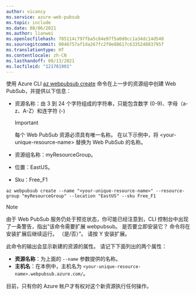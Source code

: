 ```yaml
---
author: vicancy
ms.service: azure-web-pubsub
ms.topic: include
ms.date: 08/06/2021
ms.author: lianwei
ms.openlocfilehash: 785114c797fba5c84e97f5a0d0cc1a34dc14d540
ms.sourcegitcommit: 0046757af1da267fc2f0e88617c633524883795f
ms.translationtype: HT
ms.contentlocale: zh-CN
ms.lasthandoff: 08/13/2021
ms.locfileid: "121781901"
---
```

使用 Azure CLI [az webpubsub create](/cli/azure/webpubsub#az_webpubsub_create) 命令在上一步的资源组中创建 Web PubSub，并提供以下信息：

- 资源名称：由 3 到 24 个字符组成的字符串，只能包含数字 (0-9)、字母（a-z、A-Z）和连字符 (-)

  > [!Important]
  > 每个 Web PubSub 资源必须具有唯一名称。 在以下示例中，将 &lt;your-unique-resource-name&gt; 替换为 Web PubSub 的名称。

- 资源组名称：myResourceGroup。
- 位置：EastUS。
- Sku：Free_F1

```azurecli-interactive
az webpubsub create --name "<your-unique-resource-name>" --resource-group "myResourceGroup" --location "EastUS" --sku Free_F1
```

> [!Note]
> 由于 Web PubSub 服务仍处于预览状态，你可能已经注意到，CLI 控制台中出现了一条警告，指出“该命令需要扩展 webpubsub。 是否要立即安装它？ 命令将在安装扩展后继续运行。 （是/否）”。 请按 Y 安装扩展。

此命令的输出会显示新建的资源的属性。 请记下下面列出的两个属性：

- **资源名称**：为上面的 `--name` 参数提供的名称。
- **主机名**：在本例中，主机名为 `<your-unique-resource-name>.webpubsub.azure.com/`。

目前，只有你的 Azure 帐户才有权对这个新资源执行任何操作。
